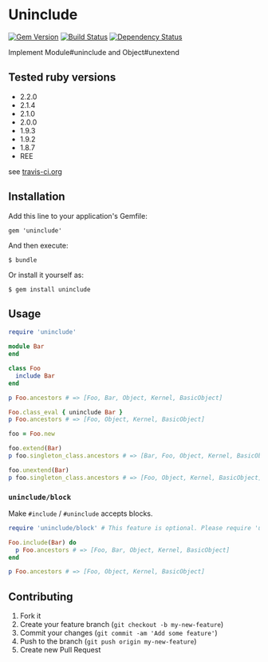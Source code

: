 # Uninclude

[![Gem Version](https://badge.fury.io/rb/uninclude.svg)](http://rubygems.org/gems/uninclude)
[![Build Status](https://travis-ci.org/rosylilly/uninclude.svg?branch=master)](https://travis-ci.org/rosylilly/uninclude)
[![Dependency Status](https://gemnasium.com/rosylilly/uninclude.svg)](https://gemnasium.com/rosylilly/uninclude)

Implement Module#uninclude and Object#unextend

## Tested ruby versions

- 2.2.0
- 2.1.4
- 2.1.0
- 2.0.0
- 1.9.3
- 1.9.2
- 1.8.7
- REE

see [travis-ci.org](https://travis-ci.org/rosylilly/uninclude)

## Installation

Add this line to your application's Gemfile:

    gem 'uninclude'

And then execute:

    $ bundle

Or install it yourself as:

    $ gem install uninclude

## Usage

```ruby
require 'uninclude'

module Bar
end

class Foo
  include Bar
end

p Foo.ancestors # => [Foo, Bar, Object, Kernel, BasicObject]

Foo.class_eval { uninclude Bar }
p Foo.ancestors # => [Foo, Object, Kernel, BasicObject]

foo = Foo.new

foo.extend(Bar)
p foo.singleton_class.ancestors # => [Bar, Foo, Object, Kernel, BasicObject]

foo.unextend(Bar)
p foo.singleton_class.ancestors # => [Foo, Object, Kernel, BasicObject]
```

### `uninclude/block`

Make `#include` / `#uninclude` accepts blocks.

```ruby
require 'uninclude/block' # This feature is optional. Please require 'uninclude/block' first.

Foo.include(Bar) do
  p Foo.ancestors # => [Foo, Bar, Object, Kernel, BasicObject]
end

p Foo.ancestors # => [Foo, Object, Kernel, BasicObject]
```

## Contributing

1. Fork it
2. Create your feature branch (`git checkout -b my-new-feature`)
3. Commit your changes (`git commit -am 'Add some feature'`)
4. Push to the branch (`git push origin my-new-feature`)
5. Create new Pull Request
